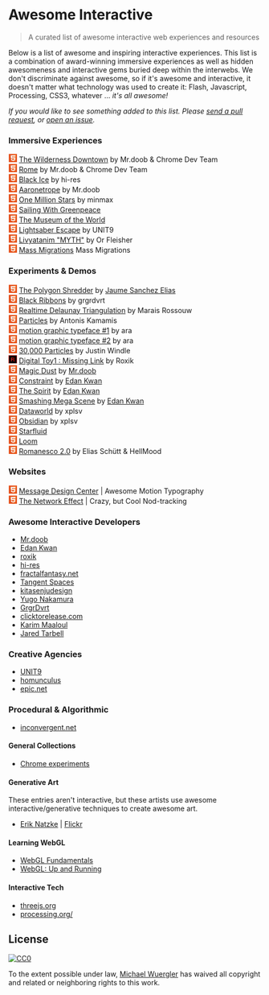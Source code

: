 # Awesome Interactive
> A curated list of awesome interactive web experiences and resources

Below is a list of awesome and inspiring interactive experiences. This list is a combination of award-winning immersive experiences as well as hidden awesomeness and interactive gems buried deep within the interwebs. We don't discriminate against awesome, so if it's awesome and interactive, it doesn't matter what technology was used to create it: Flash, Javascript, Processing, CSS3, whatever ... *it's all awesome!* 

*If you would like to see something added to this list. Please [send a pull request](https://github.com/radiovisual/awesome-interactive/pulls), or [open an issue](https://github.com/radiovisual/awesome-interactive/issues).* 

### Immersive Experiences

![html5](media/html5.png) [The Wilderness Downtown](http://www.thewildernessdowntown.com/) by Mr.doob & Chrome Dev Team  
![html5](media/html5.png) [Rome](http://www.ro.me/) by Mr.doob & Chrome Dev Team  
![html5](media/html5.png) [Black Ice](http://void.hi-res.net/blackice) by hi-res  
![html5](media/html5.png) [Aaronetrope](http://mrdoob.com/#/148/aaronetrope) by Mr.doob    
![html5](media/html5.png) [One Million Stars](http://osr.org/oms/) by minmax    
![html5](media/html5.png) [Sailing With Greenpeace](http://sailing-with-greenpeace.com/)  
![html5](media/html5.png) [The Museum of the World](https://britishmuseum.withgoogle.com/)  
![html5](media/html5.png) [Lightsaber Escape](https://lightsaber.withgoogle.com/) by UNIT9  
![html5](media/html5.png) [Livyatanim "MYTH"](http://film.livyatanim.com/) by Or Fleisher  
![html5](media/html5.png) [Mass Migrations](http://www.massmigrat.io/ns/oj) Mass Migrations 

### Experiments & Demos

![html5](media/html5.png) [The Polygon Shredder](https://www.clicktorelease.com/code/polygon-shredder/) by [Jaume Sanchez Elias](https://twitter.com/thespite)  
![html5](media/html5.png) [Black Ribbons](http://grgrdvrt.com/miam/sweet_dream/) by grgrdvrt  
![html5](media/html5.png) [Realtime Delaunay Triangulation](http://codepen.io/marais/pen/obErWq) by Marais Rossouw  
![html5](media/html5.png) [Particles](http://codepen.io/antoniskamamis/pen/ECrKd) by Antonis Kamamis  
![html5](media/html5.png) [motion graphic typeface #1](http://codepen.io/ara_node/pen/nuJCG) by ara  
![html5](media/html5.png) [motion graphic typeface #2](http://codepen.io/ara_node/pen/EwfpL) by ara  
![html5](media/html5.png) [30,000 Particles](http://codepen.io/soulwire/pen/Ffvlo) by Justin Windle  
![html5](media/flash.png) [Digital Toy1 : Missing Link](http://roxik.com/v/5/) by Roxik  
![html5](media/html5.png) [Magic Dust](http://mrdoob.com/#/144/magic_dust) by [Mr.doob](http://mrdoob.com/)  
![html5](media/html5.png) [Constraint](http://www.edankwan.com/experiments/constraint/) by [Edan Kwan](http://www.edankwan.com/)  
![html5](media/html5.png) [The Spirit](http://www.edankwan.com/experiments/the-spirit/) by [Edan Kwan](http://www.edankwan.com/)  
![html5](media/html5.png) [Smashing Mega Scene](http://www.edankwan.com/experiments/smashing-mega-scene/) by [Edan Kwan](http://www.edankwan.com/)  
![html5](media/html5.png) [Dataworld](http://mrdoob.com/#/156/dataworld) by xplsv  
![html5](media/html5.png) [Obsidian](http://mrdoob.com/#/152/obsidian) by xplsv  
![html5](media/html5.png) [Starfluid](http://jotrdl.github.io/experiments/starfluid/)  
![html5](media/html5.png) [Loom](http://www.binaura.net/loom/?mode=editor)  
![html5](media/html5.png) [Romanesco 2.0](http://js1k.com/2016-elemental/demo/2552) by Elias Schütt & HellMood

### Websites

![html5](media/html5.png) [Message Design Center](http://www.mdcenter.co.jp/) | Awesome Motion Typography  
![html5](media/html5.png) [The Network Effect](http://networkeffect.io/nod) | Crazy, but Cool Nod-tracking  

### Awesome Interactive Developers

- [Mr.doob](http://mrdoob.com/)
- [Edan Kwan](http://www.edankwan.com/)
- [roxik](http://roxik.com/)
- [hi-res](http://hi-res.net/)
- [fractalfantasy.net](http://fractalfantasy.net/)
- [Tangent Spaces](http://tangentspaces.co.uk/)
- [kitasenjudesign](http://kitasenjudesign.com/)
- [Yugo Nakamura](http://www.yugop.com/)
- [GrgrDvrt](http://grgrdvrt.com/)
- [clicktorelease.com](http://www.clicktorelease.com/)
- [Karim Maaloul](http://codepen.io/Yakudoo/)
- [Jared Tarbell](http://levitated.net/gravityIndex.html)

### Creative Agencies

- [UNIT9](http://www.unit9.com/)
- [homunculus](http://homunculus.jp/)
- [epic.net](http://epic.net/eng/)

### Procedural & Algorithmic 

- [inconvergent.net](http://inconvergent.net/)

#### General Collections

- [Chrome experiments](https://www.chromeexperiments.com/)

#### Generative Art

These entries aren't interactive, but these artists use awesome interactive/generative techniques to create awesome art. 

- [Erik Natzke](http://blog.natzke.com/) | [Flickr](https://www.flickr.com/photos/natzke/albums)

#### Learning WebGL

- [WebGL Fundamentals](http://webglfundamentals.org/)
- [WebGL: Up and Running](http://shop.oreilly.com/product/0636920024729.do)

#### Interactive Tech

- [threejs.org](http://threejs.org/)
- [processing.org/](https://processing.org/)

## License

[![CC0](http://i.creativecommons.org/p/zero/1.0/88x31.png)](http://creativecommons.org/publicdomain/zero/1.0/)

To the extent possible under law, [Michael Wuergler](http://numetriclabs.com) has waived all copyright and related or neighboring rights to this work.
